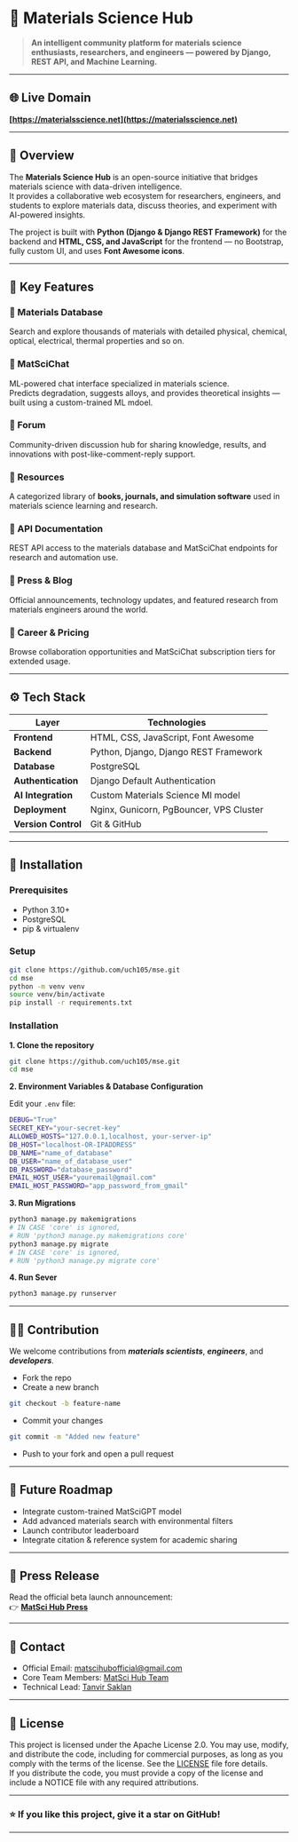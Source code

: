 # 🧪 Materials Science Hub

> **An intelligent community platform for materials science enthusiasts, researchers, and engineers — powered by Django, REST API, and Machine Learning.**

---

## 🌐 Live Domain
**[https://materialsscience.net](https://materialsscience.net)**

---

## 🚀 Overview

The **Materials Science Hub** is an open-source initiative that bridges materials science with data-driven intelligence.  
It provides a collaborative web ecosystem for researchers, engineers, and students to explore materials data, discuss theories, and experiment with AI-powered insights.

The project is built with **Python (Django & Django REST Framework)** for the backend and **HTML, CSS, and JavaScript** for the frontend — no Bootstrap, fully custom UI, and uses **Font Awesome icons**.

---

## 🧩 Key Features

### 🔹 Materials Database
Search and explore thousands of materials with detailed physical, chemical, optical, electrical, thermal properties and so on.

### 🔹 MatSciChat
ML-powered chat interface specialized in materials science.  
Predicts degradation, suggests alloys, and provides theoretical insights — built using a custom-trained ML mdoel.

### 🔹 Forum
Community-driven discussion hub for sharing knowledge, results, and innovations with post-like-comment-reply support.

### 🔹 Resources
A categorized library of **books, journals, and simulation software** used in materials science learning and research.

### 🔹 API Documentation
REST API access to the materials database and MatSciChat endpoints for research and automation use.

### 🔹 Press & Blog
Official announcements, technology updates, and featured research from materials engineers around the world.

### 🔹 Career & Pricing
Browse collaboration opportunities and MatSciChat subscription tiers for extended usage.

---

## ⚙️ Tech Stack

| Layer | Technologies |
|-------|---------------|
| **Frontend** | HTML, CSS, JavaScript, Font Awesome |
| **Backend** | Python, Django, Django REST Framework |
| **Database** | PostgreSQL |
| **Authentication** | Django Default Authentication |
| **AI Integration** | Custom Materials Science Ml model |
| **Deployment** | Nginx, Gunicorn, PgBouncer, VPS Cluster |
| **Version Control** | Git & GitHub |

---

## 🧰 Installation

### Prerequisites
- Python 3.10+
- PostgreSQL
- pip & virtualenv

### Setup

```bash
git clone https://github.com/uch105/mse.git
cd mse
python -m venv venv
source venv/bin/activate
pip install -r requirements.txt
```

### Installation

**1. Clone the repository**  

   ```bash
   git clone https://github.com/uch105/mse.git
   cd mse
   ```
**2.  Environment Variables & Database Configuration**

Edit your `.env` file:
```bash
DEBUG="True"
SECRET_KEY="your-secret-key"
ALLOWED_HOSTS="127.0.0.1,localhost, your-server-ip"
DB_HOST="localhost-OR-IPADDRESS"
DB_NAME="name_of_database"
DB_USER="name_of_database_user"
DB_PASSWORD="database_password"
EMAIL_HOST_USER="youremail@gmail.com"
EMAIL_HOST_PASSWORD="app_password_from_gmail"
```
**3. Run Migrations**
```bash
python3 manage.py makemigrations
# IN CASE 'core' is ignored,
# RUN 'python3 manage.py makemigrations core'
python3 manage.py migrate
# IN CASE 'core' is ignored,
# RUN 'python3 manage.py migrate core'
```
**4. Run Sever**
```bash
python3 manage.py runserver
```

---

## 🧑‍💻 Contribution

We welcome contributions from ***materials scientists***, ***engineers***, and ***developers***.
- Fork the repo
- Create a new branch
```bash
git checkout -b feature-name
```
- Commit your changes
```bash
git commit -m "Added new feature"
```
- Push to your fork and open a pull request

---

## 🧠 Future Roadmap

- Integrate custom-trained MatSciGPT model
- Add advanced materials search with environmental filters
- Launch contributor leaderboard
- Integrate citation & reference system for academic sharing

---

## 📢 Press Release
Read the official beta launch announcement:  
👉    **[MatSci Hub Press](https://materialsscience.net/press/)**

---

## 📧 Contact
- Official Email: [matscihubofficial@gmail.com](mailto:matscihubofficial@gmail.com)
- Core Team Members: [MatSci Hub Team](https://materialsscience.net/about/)
- Technical Lead: [Tanvir Saklan](mailto:saklantanvir@gmail.com)

---

## 🧾 License

This project is licensed under the Apache License 2.0. You may use, modify, and distribute the code, including for commercial purposes, as long as you comply with the terms of the license. See the [LICENSE](./LICENSE) file fore details.  
If you distribute the code, you must provide a copy of the license and include a NOTICE file with any required attributions.

---

### ⭐ If you like this project, give it a star on GitHub!

---
